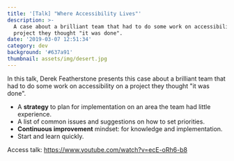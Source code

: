 ```yaml
---
title: '[Talk] "Where Accessibility Lives"'
description: >-
  A case about a brilliant team that had to do some work on accessibility on a
  project they thought "it was done".
date: '2019-03-07 12:51:34'
category: dev
background: '#637a91'
thumbnail: assets/img/desert.jpg
---
```

In this talk, Derek Featherstone presents this case about a brilliant team that had to do some work on accessibility on a project they thought "it was done".

* A **strategy** to plan for implementation on an area the team had little experience.
* A list of common issues and suggestions on how to set priorities.
* **Continuous improvement** mindset: for knowledge and implementation.
* Start and learn quickly.

Access talk: <https://www.youtube.com/watch?v=ecE-oRh6-b8>
